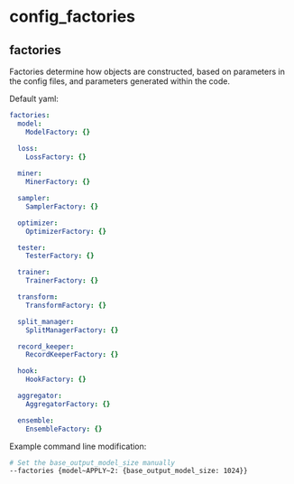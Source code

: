 # config_factories

## factories
Factories determine how objects are constructed, based on parameters in the config files, and parameters generated within the code.

Default yaml:
```yaml
factories:
  model:
    ModelFactory: {}

  loss: 
    LossFactory: {}
                          
  miner: 
    MinerFactory: {}

  sampler:
    SamplerFactory: {}

  optimizer:
    OptimizerFactory: {}

  tester:
    TesterFactory: {}

  trainer:
    TrainerFactory: {}

  transform:
    TransformFactory: {}

  split_manager:
    SplitManagerFactory: {}

  record_keeper:
    RecordKeeperFactory: {}

  hook:
    HookFactory: {}

  aggregator:
    AggregatorFactory: {}

  ensemble:
    EnsembleFactory: {}
```

Example command line modification:
```bash
# Set the base_output_model_size manually
--factories {model~APPLY~2: {base_output_model_size: 1024}}
```